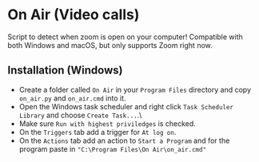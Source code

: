 # On Air (Video calls)
Script to detect when zoom is open on your computer! Compatible with both Windows and macOS, but only supports Zoom right now.

## Installation (Windows)
- Create a folder called `On Air` in your `Program Files` directory and copy `on_air.py` and `on_air.cmd` into it.
- Open the Windows task scheduler and right click `Task Scheduler Library` and choose `Create Task...`.\
- Make sure `Run with highest priviledges` is checked.
- On the `Triggers` tab add a trigger for `At log on`.
- On the `Actions` tab add an action to `Start a Program` and for the program paste in `"C:\Program Files\On Air\on_air.cmd"`
